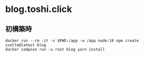 # blog.toshi.click

## 初構築時
```
docker run --rm -it -v $PWD:/app -w /app node:18 npm create svelte@latest blog
docker compose run -u root blog yarn install
```
